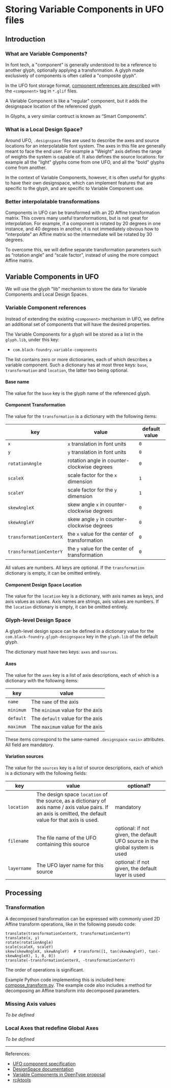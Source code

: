 # Storing Variable Components in UFO files

## Introduction

### What are Variable Components?

In font tech, a "component" is generally understood to be a reference to another glyph, optionally applying a transformation. A glyph made exclusively of components is often called a "composite glyph".

In the UFO font storage format, [component references are described](https://unifiedfontobject.org/versions/ufo3/glyphs/glif/#component) with the `<component>` tag in `*.glif` files.

A Variable Component is like a "regular" component, but it adds the designspace location of the referenced glyph.

In Glyphs, a very similar contruct is known as “Smart Components”.

### What is a Local Design Space?

Around UFO, `.designspace` files are used to describe the axes and source locations for an interpolatable font system. The axes in this file are generally meant to face the end user. For example a "Weight" axis defines the range of weights the system is capable of. It also defines the source locations: for example all the "light" glyphs come from one UFO, and all the "bold" glyphs come from another.

In the context of Variable Components, however, it is often useful for glyphs to have their own designspace, which can implement features that are specific to the glyph, and are specific to Variable Component use.

### Better interpolatable transformations

Components in UFO can be transformed with an 2D Affine transformation matrix. This covers many useful transformations, but is not great for interpolation. For example, if a component is rotated by 20 degrees in one instance, and 40 degrees in another, it is not immediately obvious how to “interpolate” an Affine matrix so the intermediate will be rotated by 30 degrees.

To overcome this, we will define separate transformation parameters such as “rotation angle” and “scale factor”, instead of using the more compact Affine matrix.

## Variable Components in UFO

We will use the glyph "lib" mechanism to store the data for Variable Components and Local Design Spaces.

### Variable Component references

Instead of extending the existing `<component>` mechanism in UFO, we define an additional set of components that will have the desired properties.

The Variable Components for a glyph will be stored as a list in the `glyph.lib`, under this key:

- `com.black-foundry.variable-components`

The list contains zero or more dictionaries, each of which describes a variable component. Such a dictionary has at most three keys: `base`, `transformation` and `location`, the latter two being optional.

#### Base name

The value for the `base` key is the glyph name of the referenced glyph.

#### Component Transformation

The value for the `transformation` is a dictionary with the following items:

| key | value | default value |
|-|-|-|
| `x` | `x` translation in font units | `0` |
| `y` | `y` translation in font units | `0` |
| `rotationAngle` | rotation angle in counter-clockwise degrees | `0` |
| `scaleX` | scale factor for the `x` dimension | `1` |
| `scaleY` | scale factor for the `y` dimension | `1` |
| `skewAngleX` | skew angle `x` in counter-clockwise degrees | `0` |
| `skewAngleY` | skew angle `y` in counter-clockwise degrees | `0` |
| `transformationCenterX` | the `x` value for the center of transformation | `0` |
| `transformationCenterY` | the `y` value for the center of transformation | `0` |

All values are numbers. All keys are optional. If the `transformation` dictionary is empty, it can be omitted entirely.

#### Component Design Space Location

The value for the `location` key is a dictionary, with axis names as keys, and axis values as values. Axis names are strings, axis values are numbers. If the `location` dictionary is empty, it can be omitted entirely.

### Glyph-level Design Space

A glyph-level design space can be defined in a dictionary value for the `com.black-foundry.glyph-designspace` key in the `glyph.lib` of the default glyph.

The dictionary must have two keys: `axes` and `sources`.

#### Axes

The value for the `axes` key is a list of axis descriptions, each of which is a dictionary with the following items:

| key | value |
|-|-|
| `name` | The `name` of the axis |
| `minimum` | The `minimum` value for the axis |
| `default` | The `default` value for the axis |
| `maximum` | The `maximum` value for the axis |

These items correspond to the same-named `.designspace` `<axis>` attributes. All field are mandatory.

#### Variation sources

The value for the `sources` key is a list of source descriptions, each of which is a dictionary with the following fields:

| key | value | optional? |
|-|-|-|
| `location` | The design space `location` of the source, as a dictionary of axis name / axis value pairs. If an axis is omitted, the default value for that axis is used. | mandatory |
| `filename` | The file name of the UFO containing this source | optional: if not given, the default UFO source in the global system is used |
| `layername` | The UFO layer name for this source | optional: if not given, the default layer is used |


## Processing

### Transformation

A decomposed transformation can be expressed with commonly used 2D Affine transform operations, like in the following pseudo code:

	translate(transformationCenterX, transformationCenterY)
	translate(x, y)
	rotate(rotationAngle)
	scale(scaleX, scaleY)
	skew(skewAngleX, skewAngleY)  # transform([1, tan(skewAngleY), tan(-skewAngleX), 1, 0, 0])
	translate(-transformationCenterX, -transformationCenterY)

The order of operations is significant.

Example Python code implementing this is included here: [compose_transform.py](compose_transform.py). The example code also includes a method for decomposing an Affine transform into decomposed parameters.

### Missing Axis values

_To be defined_

### Local Axes that redefine Global Axes

_To be defined_

---

References:

- [UFO component specification](https://unifiedfontobject.org/versions/ufo3/glyphs/glif/#component)
- [DesignSpace documentation](https://fonttools.readthedocs.io/en/latest/designspaceLib/index.html)
- [Variable Components in OpenType proposal](https://github.com/BlackFoundryCom/variable-components-spec)
- [rcjktools](https://github.com/BlackFoundryCom/rcjk-tools)
